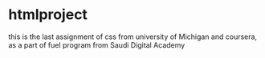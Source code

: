 # htmlproject
this is the last assignment of css from university of Michigan and coursera, as a part of fuel program from Saudi Digital Academy
